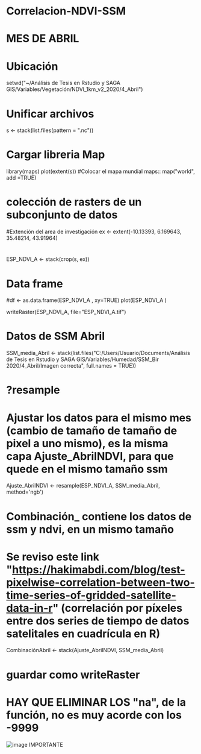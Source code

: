 # Correlacion-NDVI-SSM
# MES DE ABRIL

# Ubicación 
setwd("~/Análisis de Tesis en Rstudio y SAGA GIS/Variables/Vegetación/NDVI_1km_v2_2020/4_Abril")

# Unificar archivos
s <- stack(list.files(pattern = ".nc"))

# Cargar libreria Map
library(maps)
plot(extent(s))
#Colocar el mapa mundial
maps:: map("world", add =TRUE)

# colección de rasters de un subconjunto de datos

#Extención del area de investigación
ex <- extent(-10.13393, 6.169643, 35.48214, 43.91964)
#
ESP_NDVI_A <- stack(crop(s, ex))

# Data frame 
#df <- as.data.frame(ESP_NDVI_A , xy=TRUE)
plot(ESP_NDVI_A )

writeRaster(ESP_NDVI_A, file="ESP_NDVI_A.tif")

# Datos de SSM Abril

SSM_media_Abril <- stack(list.files("C:/Users/Usuario/Documents/Análisis de Tesis en Rstudio y SAGA GIS/Variables/Humedad/SSM_Bir  2020/4_Abril/Imagen correcta", full.names = TRUE))

# ?resample
# Ajustar los datos para el mismo mes (cambio de tamaño de tamaño de pixel a uno mismo), es la misma capa Ajuste_AbrilNDVI, para que quede en el mismo tamaño ssm
Ajuste_AbrilNDVI <- resample(ESP_NDVI_A, SSM_media_Abril, method='ngb')

# Combinación_ contiene los datos de ssm y ndvi, en un mismo tamaño
# Se reviso este link "https://hakimabdi.com/blog/test-pixelwise-correlation-between-two-time-series-of-gridded-satellite-data-in-r"  (correlación por píxeles entre dos series de tiempo de datos satelitales en cuadrícula en R)

CombinaciónAbril <- stack(Ajuste_AbrilNDVI, SSM_media_Abril)

# guardar como writeRaster


# HAY QUE ELIMINAR LOS "na", de la función, no es muy acorde con los -9999
![image](https://user-images.githubusercontent.com/78845785/115283817-2b3df800-a14c-11eb-8fb6-a148f6ec1d38.png)
IMPORTANTE
